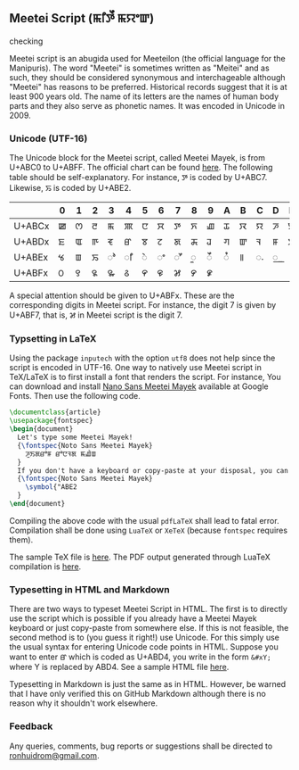 ## Meetei Script (ꯃꯤꯇꯩ ꯃꯌꯦꯛ)

checking 

Meetei script is an abugida used for Meeteilon (the official language for the Manipuris). The word "Meetei" is sometimes written as "Meitei" and as such, they should be considered synonymous and interchageable although "Meetei" has reasons to be preferred. Historical records suggest that it is at least 900 years old. The name of its letters are the names of human body parts and they also serve as phonetic names. It was encoded in Unicode in 2009.

### Unicode (UTF-16)

The Unicode block for the Meetei script, called Meetei Mayek, is from U+ABC0 to U+ABFF. The official chart can be found [here](https://www.unicode.org/charts/PDF/UABC0.pdf). The following table should be self-explanatory. For instance, ꯇ is coded by U+ABC7. Likewise, ꯢ is coded by U+ABE2.

|        | 0 | 1 | 2 | 3 | 4 | 5 | 6 | 7 | 8 | 9 | A | B | C | D | E | F |
| ------ | ---| --- | ---| --- |--- |--- | --- | --- |--- |--- |--- |--- |--- |--- |--- |--- |
| U+ABCx | ꯀ | ꯁ| ꯂ | ꯃ |	ꯄ |	ꯅ |	ꯆ |	ꯇ |	ꯈ |	ꯉ | ꯊ |	ꯋ |	ꯌ |	ꯍ |	ꯎ |	ꯏ |
| U+ABDx | ꯐ | ꯑ | ꯒ| ꯓ | ꯔ | ꯕ |	ꯖ |	ꯗ |	ꯘ |	ꯙ |	ꯚ |	ꯛ |	ꯜ |	ꯝ |	ꯞ |	ꯟ |
| U+ABEx | ꯠ | ꯡ | ꯢ | ꯣ | ꯤ |	ꯥ |	ꯦ |	ꯧ |	ꯨ |	ꯩ |	ꯪ |	꯫ |	꯬ |	꯭ 	|  |  |
| U+ABFx | ꯰ | ꯱ | ꯲ | ꯳ | ꯴ | ꯵ | ꯶ | ꯷ | ꯸ | ꯹ |  |  |  |  |  |  |

A special attention should be given to U+ABFx. These are the corresponding digits in Meetei script. For instance, the digit 7 is given by U+ABF7, that is, ꯷ in Meetei script is the digit 7.

### Typsetting in LaTeX

Using the package `inputech` with the option `utf8` does not help since the script is encoded in UTF-16. One way to natively use Meetei script in TeX/LaTeX is to first install a font that renders the script. For instance, You can download and install [Nano Sans Meetei Mayek](https://fonts.google.com/noto/specimen/Noto+Sans+Meetei+Mayek) available at Google Fonts. Then use the following code.

```latex
\documentclass{article}
\usepackage{fontspec}
\begin{document}
  Let's type some Meetei Mayek! 
  {\fontspec{Noto Sans Meetei Mayek}
    ꯍꯨꯏꯗꯔꯣꯝ ꯔꯣꯅꯜꯗ ꯃꯉꯥꯡ 
  }
  If you don't have a keyboard or copy-paste at your disposal, you can simply use unicode.
  {\fontspec{Noto Sans Meetei Mayek}
    \symbol{"ABE2
  }
\end{document}
```

Compiling the above code with the usual `pdfLaTeX` shall lead to fatal error. Compilation shall be done using `LuaTeX` or `XeTeX` (because `fontspec` requires them).

The sample TeX file is [here](meetei-script.tex). The PDF output generated through LuaTeX compilation is [here](meetei-script.pdf).

### Typesetting in HTML and Markdown

There are two ways to typeset Meetei Script in HTML. The first is to directly use the script which is possible if you already have a Meetei Mayek keyboard or just copy-paste from somewhere else. If this is not feasible, the second method is to (you guess it right!) use Unicode. For this simply use the usual syntax for entering Unicode code points in HTML. Suppose you want to enter ꯔ which is coded as U+ABD4, you write in the form `&#xY;` where Y is replaced by ABD4. See a sample HTML file [here](meetei-script.html).

Typesetting in Markdown is just the same as in HTML. However, be warned that I have only verified this on GitHub Markdown although there is no reason why it shouldn't work elsewhere.

### Feedback

Any queries, comments, bug reports or suggestions shall be directed to [ronhuidrom@gmail.com](mailto:ronhuidrom@gmail.com).

